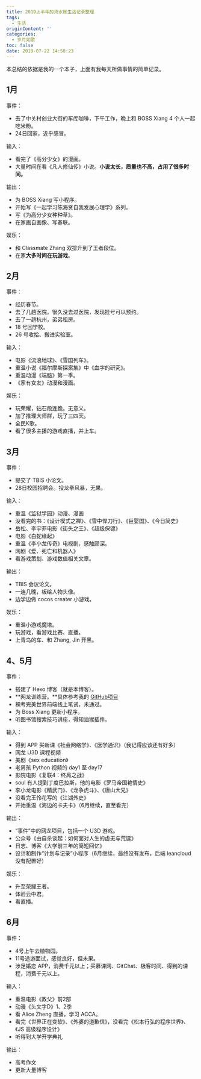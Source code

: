 ```yaml
---
title: 2019上半年的流水账生活记录整理
tags:
  - 生活
originContent: ''
categories:
  - 岁月如歌
toc: false
date: 2019-07-22 14:58:23
---
```


本总结的依据是我的一个本子，上面有我每天所做事情的简单记录。

<!--more-->

## 1月

事件：
- 去了中关村创业大街的车库咖啡，下午工作，晚上和 BOSS Xiang 4 个人一起吃米粉。
- 24日回家，近乎感冒。

输入：
- 看完了《高分少女》的漫画。
- 大量时间在看《凡人修仙传》小说。**小说太长，质量也不高，占用了很多时间。**

输出：
- 为 BOSS Xiang 写小程序。
- 开始写《一起学习陈海贤自我发展心理学》系列。
- 写《为高分少女种种草》。
- 在家画自画像、写春联。

娱乐：
- 和 Classmate Zhang 双排升到了王者段位。
- 在家**大多时间在玩游戏**。

## 2月

事件：
- 经历春节。
- 去了几趟医院。很久没去过医院，发现挂号可以预约。
- 去了一趟杭州，弟弟租房。
- 18 号回学校。
- 26 号收拾、搬进实验室。

输入：
- 电影《流浪地球》、《雪国列车》。
- 重温小说《福尔摩斯探案集》中《血字的研究》。
- 重温动漫《端脑》第一季。
- 《家有女友》动漫和漫画。

娱乐：
- 玩荣耀，钻石段连跪。无意义。
- 加了推理大师群，玩了三四天。
- 全民K歌。
- 看了很多主播的游戏直播，并上车。

## 3月

事件：
- 提交了 TBIS 小论文。
- 28日校园招聘会。投龙拳风暴，无果。

输入：
- 重温《监狱学园》动漫、漫画
- 没看完的书：《设计模式之禅》、《雪中悍刀行》、《巨婴国》、《今日简史》
- 岳松、李宇菲电影《街头之王》、《超级保镖》
- 电影《白蛇缘起》
- 重温《李小龙传奇》电视剧，感触颇深。
- 网剧《爱、死亡和机器人》
- 看游戏策划、游戏数值相关文章。

输出：
- TBIS 会议论文。
- 一连几晚，板绘人物头像。
- 边学边做 cocos creater 小游戏。

娱乐：
- 重温小游戏魔塔。
- 玩游戏，看游戏比赛、直播。
- 上青鸟的车、和 Zhang, Jin 开黑。

## 4、5月

事件：
- 搭建了 Hexo 博客（就是本博客）。
- **网龙训练营。**具体参考我的 [GitHub项目](https://github.com/wushuangabao/2019NetDragonInc.Training)
- 裸考完美世界前端线上笔试，未通过。
- 为 Boss Xiang 更新小程序。
- 听图书馆搜索技巧讲座，得知油猴插件。

输入：
- 得到 APP 买新课《社会网络学》、《医学通识》（我记得应该还有好多）
- 网龙 U3D 课程视频
- 美剧《sex education》
- 老男孩 Python 视频的 day1 至 day17
- 影院电影《复联4：终局之战》
- soul 有人提到丁度巴拉斯，他的电影《罗马帝国艳情史》
- 李小龙电影《精武门》、《龙争虎斗》、《唐山大兄》
- 没看完王怜花写的《江湖外史》
- 开始重温《海边的卡夫卡》（6月继续，直至看完）

输出：
- “事件”中的网龙项目，包括一个 U3D 游戏。
- 公众号《由自杀谈起：如何面对人生的虚无与荒诞》
- 日志、博客《大学前三年的简短回忆》
- 设计和制作“计划与记录”小程序（6月继续，最终没有发布，后端 leancloud 没有配置好）

娱乐：
- 升至荣耀王者。
- 体验云中君。
- 看直播。

## 6月

事件：
- 4号上午去植物园。
- 11号途游面试，感觉良好，但未果。
- 涉足婚恋 APP，消费千元以上；买慕课网、GitChat、极客时间、得到的课程，消费千元以上。

输入：
- 重温电影《教父》前2部
- 动漫《头文字D》1、2季
- 看 Alice Zheng 直播，学习 ACCA。
- 看完《世界正在变软》、《外婆的道歉信》，没看完《松本行弘的程序世界》、《JS 高级程序设计》
- 听得到大学开学典礼

输出：
- 高考作文
- 更新大量博客
